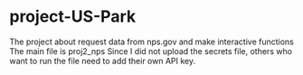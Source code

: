 # project-US-Park
The project about request data from nps.gov and make interactive functions
The main file is proj2_nps
Since I did not upload the secrets file, others who want to run the file need to add their own API key.
